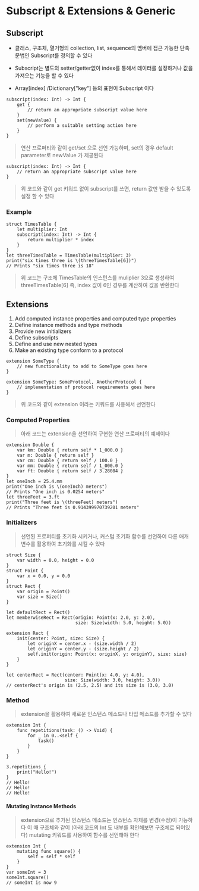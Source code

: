 # Subscript & Extensions & Generic

## Subscript

- 클래스, 구조체, 열거형의 collection, list, sequence의 멤버에 접근 가능한 단축 문법인 Subscript를 정의할 수 있다

- Subscript는 별도의 setter/getter없이 index를 통해서 데이터를 설정하거나 값을 가져오는 기능을 할 수 있다

- Array[index] /Dictionary["key"] 등의 표현이 Subscript 이다

~~~
subscript(index: Int) -> Int {
    get {
        // return an appropriate subscript value here
    }
    set(newValue) {
        // perform a suitable setting action here
    }
}
~~~
> 연산 프로퍼티와 같이 get/set 으로 선언 가능하며, set의 경우 default parameter로 newValue 가 제공된다

~~~
subscript(index: Int) -> Int {
    // return an appropriate subscript value here
}
~~~
> 위 코드와 같이 get 키워드 없이 subscript를 쓰면, return 값만 받을 수 있도록 설정 할 수 있다

### Example

~~~
struct TimesTable {
    let multiplier: Int
    subscript(index: Int) -> Int {
        return multiplier * index
    }
}
let threeTimesTable = TimesTable(multiplier: 3)
print("six times three is \(threeTimesTable[6])")
// Prints "six times three is 18"
~~~
> 위 코드는 구조체 TimesTable의 인스턴스를 muliplier 3으로 생성하여 threeTimesTable[6] 즉, index 값이 6인 경우를 계산하여 값을 반환한다

## Extensions

1. Add computed instance properties and computed type properties
2. Define instance methods and type methods
3. Provide new initializers
4. Define subscripts
5. Define and use new nested types
6. Make an existing type conform to a protocol

~~~
extension SomeType {
    // new functionality to add to SomeType goes here
}
~~~

~~~
extension SomeType: SomeProtocol, AnotherProtocol {
    // implementation of protocol requirements goes here
}
~~~
> 위 코드와 같이 extension 이라는 키워드를 사용해서 선언한다

### Computed Properties

> 아래 코드는 extension을 선언하여 구현한 연산 프로퍼티의 예제이다

~~~
extension Double {
    var km: Double { return self * 1_000.0 }
    var m: Double { return self }
    var cm: Double { return self / 100.0 }
    var mm: Double { return self / 1_000.0 }
    var ft: Double { return self / 3.28084 }
}
let oneInch = 25.4.mm
print("One inch is \(oneInch) meters")
// Prints "One inch is 0.0254 meters"
let threeFeet = 3.ft
print("Three feet is \(threeFeet) meters")
// Prints "Three feet is 0.914399970739201 meters"
~~~

### Initializers

> 선언된 프로퍼티를 초기화 시키거나, 커스텀 초기화 함수를 선언하여 다른 매개변수를 활용하여 초기화를 시킬 수 있다

~~~
struct Size {
    var width = 0.0, height = 0.0
}
struct Point {
    var x = 0.0, y = 0.0
}
struct Rect {
    var origin = Point()
    var size = Size()
}

let defaultRect = Rect()
let memberwiseRect = Rect(origin: Point(x: 2.0, y: 2.0),
                          size: Size(width: 5.0, height: 5.0))

extension Rect {
    init(center: Point, size: Size) {
        let originX = center.x - (size.width / 2)
        let originY = center.y - (size.height / 2)
        self.init(origin: Point(x: originX, y: originY), size: size)
    }
}

let centerRect = Rect(center: Point(x: 4.0, y: 4.0),
                      size: Size(width: 3.0, height: 3.0))
// centerRect's origin is (2.5, 2.5) and its size is (3.0, 3.0)
~~~

### Method

> extension을 활용하여 새로운 인스턴스 메소드나 타입 메소드를 추가할 수 있다

~~~
extension Int {
    func repetitions(task: () -> Void) {
        for _ in 0..<self {
            task()
        }
    }
}

3.repetitions {
    print("Hello!")
}
// Hello!
// Hello!
// Hello!
~~~

#### Mutating Instance Methods

> extension으로 추가된 인스턴스 메소드는 인스턴스 자체를 변경(수정)이 가능하다 이 때 구조체와 같이 (아래 코드의 Int 도 내부를 확인해보면 구조체로 되어있다) mutating 키워드를 사용하여 함수를 선언해야 한다

~~~
extension Int {
    mutating func square() {
        self = self * self
    }
}
var someInt = 3
someInt.square()
// someInt is now 9
~~~